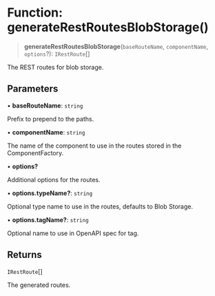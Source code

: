 # Function: generateRestRoutesBlobStorage()

> **generateRestRoutesBlobStorage**(`baseRouteName`, `componentName`, `options`?): `IRestRoute`[]

The REST routes for blob storage.

## Parameters

• **baseRouteName**: `string`

Prefix to prepend to the paths.

• **componentName**: `string`

The name of the component to use in the routes stored in the ComponentFactory.

• **options?**

Additional options for the routes.

• **options.typeName?**: `string`

Optional type name to use in the routes, defaults to Blob Storage.

• **options.tagName?**: `string`

Optional name to use in OpenAPI spec for tag.

## Returns

`IRestRoute`[]

The generated routes.
